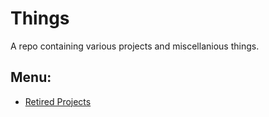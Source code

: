# Things
  A repo containing various projects and miscellanious things.

  ## Menu:
  - [Retired Projects]()
  